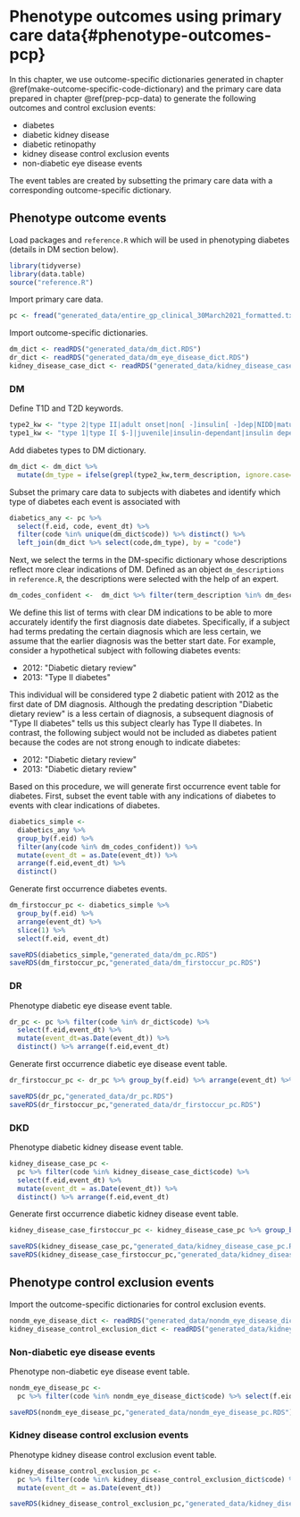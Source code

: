 # Phenotype outcomes using primary care data{#phenotype-outcomes-pcp}

In this chapter, we use outcome-specific dictionaries generated in chapter \@ref(make-outcome-specific-code-dictionary) and the primary care data prepared in chapter \@ref(prep-pcp-data) to generate the following outcomes and control exclusion events:

  - diabetes 
  - diabetic kidney disease
  - diabetic retinopathy
  - kidney disease control exclusion events
  - non-diabetic eye disease events

The event tables are created by subsetting the primary care data with a corresponding outcome-specific dictionary.

## Phenotype outcome events
  


Load packages and `reference.R` which will be used in phenotyping diabetes (details in DM section below).

```r
library(tidyverse)
library(data.table)
source("reference.R")
```

Import primary care data.

```r
pc <- fread("generated_data/entire_gp_clinical_30March2021_formatted.txt")
```

Import outcome-specific dictionaries.

```r
dm_dict <- readRDS("generated_data/dm_dict.RDS")
dr_dict <- readRDS("generated_data/dm_eye_disease_dict.RDS")
kidney_disease_case_dict <- readRDS("generated_data/kidney_disease_case_dict.RDS")
```

### DM

Define T1D and T2D keywords.

```r
type2_kw <- "type 2|type II|adult onset|non[ -]insulin[ -]dep|NIDD|maturity onset diabetes mellitus$"
type1_kw <- "type 1|type I[ $-]|juvenile|insulin-dependant|insulin dependent"
```

Add diabetes types to DM dictionary.

```r
dm_dict <- dm_dict %>%
  mutate(dm_type = ifelse(grepl(type2_kw,term_description, ignore.case=T), "Type2", ifelse(grepl(type1_kw, term_description, ignore.case=T), "Type1", "Uncertain")))
```

Subset the primary care data to subjects with diabetes and identify which type of diabetes each event is associated with

```r
diabetics_any <- pc %>%
  select(f.eid, code, event_dt) %>%
  filter(code %in% unique(dm_dict$code)) %>% distinct() %>%
  left_join(dm_dict %>% select(code,dm_type), by = "code")
```

Next, we select the terms in the DM-specific dictionary whose descriptions reflect more clear indications of DM. Defined as an object `dm_descriptions` in `reference.R`, the descriptions were selected with the help of an expert.

```r
dm_codes_confident <-  dm_dict %>% filter(term_description %in% dm_descriptions) %>% .$code %>% unique
```

We define this list of terms with clear DM indications to be able to more accurately identify the first diagnosis date diabetes. Specifically, if a subject had terms predating the certain diagnosis which are less certain, we assume that the earlier diagnosis was the better start date. For example, consider a hypothetical subject with following diabetes events:

- 2012: "Diabetic dietary review"
- 2013: "Type II diabetes"

This individual will be considered type 2 diabetic patient with 2012 as the first date of DM diagnosis. Although the predating description "Diabetic dietary review" is a less certain of diagnosis, a subsequent diagnosis of "Type II diabetes" tells us this subject clearly has Type II diabetes. In contrast, the following subject would not be included as diabetes patient because the codes are not strong enough to indicate diabetes:

- 2012: "Diabetic dietary review"
- 2013: "Diabetic dietary review"

Based on this procedure, we will generate first occurrence event table for diabetes. First, subset the event table with any indications of diabetes to events with clear indications of diabetes.

```r
diabetics_simple <- 
  diabetics_any %>% 
  group_by(f.eid) %>% 
  filter(any(code %in% dm_codes_confident)) %>%
  mutate(event_dt = as.Date(event_dt)) %>%
  arrange(f.eid,event_dt) %>%
  distinct()
```

Generate first occurrence diabetes events.

```r
dm_firstoccur_pc <- diabetics_simple %>%
  group_by(f.eid) %>% 
  arrange(event_dt) %>% 
  slice(1) %>%
  select(f.eid, event_dt)
```


```r
saveRDS(diabetics_simple,"generated_data/dm_pc.RDS")
saveRDS(dm_firstoccur_pc,"generated_data/dm_firstoccur_pc.RDS")
```

### DR

Phenotype diabetic eye disease event table.

```r
dr_pc <- pc %>% filter(code %in% dr_dict$code) %>% 
  select(f.eid,event_dt) %>% 
  mutate(event_dt=as.Date(event_dt)) %>% 
  distinct() %>% arrange(f.eid,event_dt)
```

Generate first occurrence diabetic eye disease event table.

```r
dr_firstoccur_pc <- dr_pc %>% group_by(f.eid) %>% arrange(event_dt) %>% slice(1)
```


```r
saveRDS(dr_pc,"generated_data/dr_pc.RDS")
saveRDS(dr_firstoccur_pc,"generated_data/dr_firstoccur_pc.RDS")
```

### DKD

Phenotype diabetic kidney disease event table.

```r
kidney_disease_case_pc <- 
  pc %>% filter(code %in% kidney_disease_case_dict$code) %>% 
  select(f.eid,event_dt) %>%
  mutate(event_dt = as.Date(event_dt)) %>%
  distinct() %>% arrange(f.eid,event_dt)
```

Generate first occurrence diabetic kidney disease event table.

```r
kidney_disease_case_firstoccur_pc <- kidney_disease_case_pc %>% group_by(f.eid) %>% arrange(event_dt) %>% slice(1)
```


```r
saveRDS(kidney_disease_case_pc,"generated_data/kidney_disease_case_pc.RDS")
saveRDS(kidney_disease_case_firstoccur_pc,"generated_data/kidney_disease_case_firstoccur_pc.RDS")
```

## Phenotype control exclusion events

Import the outcome-specific dictionaries for control exclusion events.

```r
nondm_eye_disease_dict <- readRDS("generated_data/nondm_eye_disease_dict.RDS")
kidney_disease_control_exclusion_dict <- readRDS("generated_data/kidney_disease_control_exclusion_dict.RDS")
```

### Non-diabetic eye disease events

Phenotype non-diabetic eye disease event table.

```r
nondm_eye_disease_pc <- 
  pc %>% filter(code %in% nondm_eye_disease_dict$code) %>% select(f.eid,event_dt) %>% mutate(event_dt=as.Date(event_dt))
```


```r
saveRDS(nondm_eye_disease_pc,"generated_data/nondm_eye_disease_pc.RDS")
```

### Kidney disease control exclusion events

Phenotype kidney disease control exclusion event table.

```r
kidney_disease_control_exclusion_pc <- 
  pc %>% filter(code %in% kidney_disease_control_exclusion_dict$code) %>%
  mutate(event_dt = as.Date(event_dt))
```


```r
saveRDS(kidney_disease_control_exclusion_pc,"generated_data/kidney_disease_control_exclusion_pc.RDS")
```





















